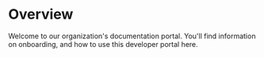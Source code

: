 # Overview

Welcome to our organization's documentation portal. You'll find information on onboarding, and how to use this developer portal here.
